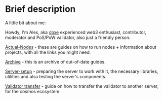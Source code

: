 # Brief description

A little bit about me:

Howdy, I'm Alex, aka [doxe](https://github.com/doxe1) experienced web3 enthusiast, contributor, moderator and PoS/PoW validator, also just a friendly person.

[Actual-Nodes](https://github.com/doxe1/testnet-manuals/tree/main/Actual-Nodes) - these are guides on how to run nodes + information about projects, with all the links you might need.

[Archive](https://github.com/doxe1/testnet-manuals/tree/main/Archive) - this is an archive of out-of-date guides.

[Server-setup]() - preparing the server to work with it, the necessary libraries, utilities and also testing the server's components.

[Validator transfer]() - guide on how to transfer the validator to another server, for the cosmos ecosystem.
